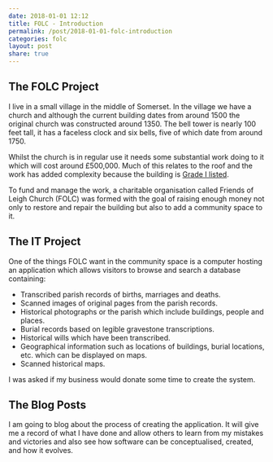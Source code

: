 ```yaml
---
date: 2018-01-01 12:12
title: FOLC - Introduction
permalink: /post/2018-01-01-folc-introduction
categories: folc
layout: post
share: true
---
```


## The FOLC Project
I live in a small village in the middle of Somerset. In the village we have a church and although the current building dates from around 1500 the original church was constructed around 1350. The bell tower is nearly 100 feet tall, it has a faceless clock and six bells, five of which date from around 1750.

Whilst the church is in regular use it needs some substantial work doing to it which will cost around £500,000. Much of this relates to the roof and the work has added complexity because the building is [Grade I listed](https://historicengland.org.uk/listing/the-list/list-entry/1058345).

To fund and manage the work, a charitable organisation called Friends of Leigh Church (FOLC) was formed with the goal of raising enough money not only to restore and repair the building but also to add a community space to it.

## The IT Project
One of the things FOLC want in the community space is a computer hosting an application which allows visitors to browse and search a database containing:

* Transcribed parish records of births, marriages and deaths.
* Scanned images of original pages from the parish records.
* Historical photographs or the parish which include buildings, people and places.
* Burial records based on legible gravestone transcriptions.
* Historical wills which have been transcribed.
* Geographical information such as locations of buildings, burial locations, etc. which can be displayed on maps.
* Scanned historical maps.


I was asked if my business would donate some time to create the system.

## The Blog Posts
I am going to blog about the process of creating the application. It will give me a record of what I have done and allow others to learn from my mistakes and victories and also see how software can be conceptualised, created, and how it evolves.